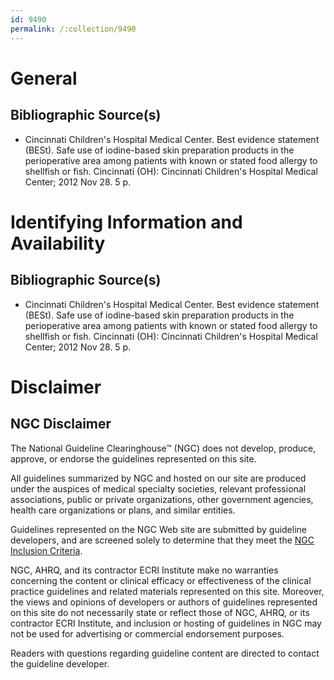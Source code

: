 ```yaml
---
id: 9490
permalink: /:collection/9490
---
```


# General

## Bibliographic Source(s)

- Cincinnati Children's Hospital Medical Center. Best evidence statement (BESt). Safe use of iodine-based skin preparation products in the perioperative area among patients with known or stated food allergy to shellfish or fish. Cincinnati (OH): Cincinnati Children's Hospital Medical Center; 2012 Nov 28. 5 p.

# Identifying Information and Availability

## Bibliographic Source(s)

- Cincinnati Children's Hospital Medical Center. Best evidence statement (BESt). Safe use of iodine-based skin preparation products in the perioperative area among patients with known or stated food allergy to shellfish or fish. Cincinnati (OH): Cincinnati Children's Hospital Medical Center; 2012 Nov 28. 5 p.

# Disclaimer

## NGC Disclaimer

The National Guideline Clearinghouse™ (NGC) does not develop, produce, approve, or endorse the guidelines represented on this site.

All guidelines summarized by NGC and hosted on our site are produced under the auspices of medical specialty societies, relevant professional associations, public or private organizations, other government agencies, health care organizations or plans, and similar entities.

Guidelines represented on the NGC Web site are submitted by guideline developers, and are screened solely to determine that they meet the [NGC Inclusion Criteria](/help-and-about/summaries/inclusion-criteria).

NGC, AHRQ, and its contractor ECRI Institute make no warranties concerning the content or clinical efficacy or effectiveness of the clinical practice guidelines and related materials represented on this site. Moreover, the views and opinions of developers or authors of guidelines represented on this site do not necessarily state or reflect those of NGC, AHRQ, or its contractor ECRI Institute, and inclusion or hosting of guidelines in NGC may not be used for advertising or commercial endorsement purposes.

Readers with questions regarding guideline content are directed to contact the guideline developer.

